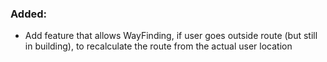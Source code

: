 
### Added:
* Add feature that allows WayFinding, if user goes outside route (but still in building), to recalculate the route from 
the actual user location